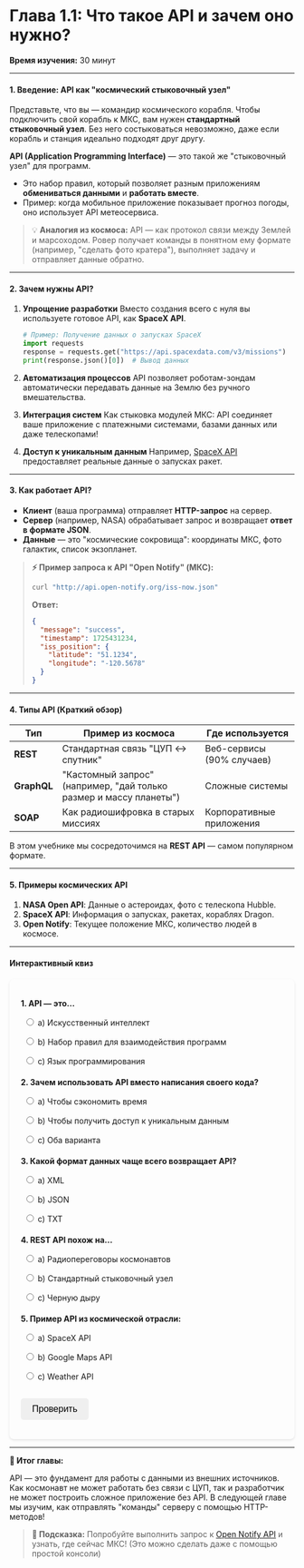 # **Глава 1.1: Что такое API и зачем оно нужно?**
**Время изучения:** 30 минут

---

#### **1. Введение: API как "космический стыковочный узел"**
Представьте, что вы — командир космического корабля. Чтобы подключить свой корабль к МКС, вам нужен **стандартный стыковочный узел**. Без него состыковаться невозможно, даже если корабль и станция идеально подходят друг другу.

**API (Application Programming Interface)** — это такой же "стыковочный узел" для программ.
- Это набор правил, который позволяет разным приложениям **обмениваться данными** и **работать вместе**.
- Пример: когда мобильное приложение показывает прогноз погоды, оно использует API метеосервиса.

> 💡 **Аналогия из космоса:**
> API — как протокол связи между Землей и марсоходом. Ровер получает команды в понятном ему формате (например, "сделать фото кратера"), выполняет задачу и отправляет данные обратно.

---

#### **2. Зачем нужны API?**
1. **Упрощение разработки**
   Вместо создания всего с нуля вы используете готовое API, как **SpaceX API**.
   ```python
   # Пример: Получение данных о запусках SpaceX
   import requests
   response = requests.get("https://api.spacexdata.com/v3/missions")
   print(response.json()[0])  # Вывод данных
   ```

2. **Автоматизация процессов**
   API позволяет роботам-зондам автоматически передавать данные на Землю без ручного вмешательства.

3. **Интеграция систем**
   Как стыковка модулей МКС: API соединяет ваше приложение с платежными системами, базами данных или даже телескопами!

4. **Доступ к уникальным данным**
   Например, [SpaceX API](https://docs.spacexdata.com/) предоставляет реальные данные о запусках ракет.

---

#### **3. Как работает API?**

- **Клиент** (ваша программа) отправляет **HTTP-запрос** на сервер.
- **Сервер** (например, NASA) обрабатывает запрос и возвращает **ответ в формате JSON**.
- **Данные** — это "космические сокровища": координаты МКС, фото галактик, список экзопланет.

> **⚡ Пример запроса к API "Open Notify" (МКС):**
> ```bash
> curl "http://api.open-notify.org/iss-now.json"
> ```
> **Ответ:**
> ```json
> {
>   "message": "success",
>   "timestamp": 1725431234,
>   "iss_position": {
>     "latitude": "51.1234",
>     "longitude": "-120.5678"
>   }
> }
> ```

---

#### **4. Типы API (Краткий обзор)**
| Тип       | Пример из космоса                     | Где используется          |
|-----------|---------------------------------------|---------------------------|
| **REST**  | Стандартная связь "ЦУП ↔ спутник"     | Веб-сервисы (90% случаев) |
| **GraphQL**| "Кастомный запрос" (например, "дай только размер и массу планеты") | Сложные системы          |
| **SOAP**  | Как радиошифровка в старых миссиях    | Корпоративные приложения  |

В этом учебнике мы сосредоточимся на **REST API** — самом популярном формате.

---

#### **5. Примеры космических API**
1. **NASA Open API**: Данные о астероидах, фото с телескопа Hubble.
2. **SpaceX API**: Информация о запусках, ракетах, кораблях Dragon.
3. **Open Notify**: Текущее положение МКС, количество людей в космосе.

---

#### **Интерактивный квиз**

<style>
    #quiz-container {
        border-radius: 8px;
        padding: 20px;
        margin-top: 20px;
        box-shadow: 0 2px 4px rgba(0,0,0,0.1);
    }
    .question {
        margin-bottom: 15px;
    }
    .question p {
        font-weight: bold;
        margin-bottom: 10px;
    }
    #quiz-container label {
        display: block;
        margin-bottom: 5px;
        cursor: pointer;
        padding: 5px;
        border-radius: 4px;
    }
    #quiz-container button {
        border: none;
        padding: 10px 20px;
        border-radius: 5px;
        cursor: pointer;
        font-size: 16px;
        margin-top: 10px;
    }
    #quiz-container button:hover {
    }
    #quiz-results {
        margin-top: 20px;
        padding: 15px;
        border-radius: 5px;
    }
</style>

<div id="quiz-container">
  <form id="quiz-form">
    <div class="question">
      <p>1. API — это...</p>
      <label><input type="radio" name="q1" value="a"> a) Искусственный интеллект</label>
      <label><input type="radio" name="q1" value="b"> b) Набор правил для взаимодействия программ</label>
      <label><input type="radio" name="q1" value="c"> c) Язык программирования</label>
    </div>
    <div class="question">
      <p>2. Зачем использовать API вместо написания своего кода?</p>
      <label><input type="radio" name="q2" value="a"> a) Чтобы сэкономить время</label>
      <label><input type="radio" name="q2" value="b"> b) Чтобы получить доступ к уникальным данным</label>
      <label><input type="radio" name="q2" value="c"> c) Оба варианта</label>
    </div>
    <div class="question">
      <p>3. Какой формат данных чаще всего возвращает API?</p>
      <label><input type="radio" name="q3" value="a"> a) XML</label>
      <label><input type="radio" name="q3" value="b"> b) JSON</label>
      <label><input type="radio" name="q3" value="c"> c) TXT</label>
    </div>
    <div class="question">
      <p>4. REST API похож на...</p>
      <label><input type="radio" name="q4" value="a"> a) Радиопереговоры космонавтов</label>
      <label><input type="radio" name="q4" value="b"> b) Стандартный стыковочный узел</label>
      <label><input type="radio" name="q4" value="c"> c) Черную дыру</label>
    </div>
    <div class="question">
      <p>5. Пример API из космической отрасли:</p>
      <label><input type="radio" name="q5" value="a"> a) SpaceX API</label>
      <label><input type="radio" name="q5" value="b"> b) Google Maps API</label>
      <label><input type="radio" name="q5" value="c"> c) Weather API</label>
    </div>
    <button type="button" onclick="checkQuizAnswers()">Проверить</button>
  </form>
  <div id="quiz-results" style="display:none;"></div>
</div>

<script>
  function checkQuizAnswers() {
    const correctAnswers = { q1: 'b', q2: 'c', q3: 'b', q4: 'b', q5: 'a' };
    const form = document.getElementById('quiz-form');
    const resultsContainer = document.getElementById('quiz-results');
    let score = 0;
    let resultsHTML = '<h4>Результаты:</h4><ul>';

    for (const [question, correctAnswer] of Object.entries(correctAnswers)) {
      const questionDiv = form.querySelector(`input[name="${question}"]`).closest('.question');
      const labels = questionDiv.querySelectorAll('label');
      labels.forEach(l => {
          l.style.color = 'inherit';
          l.style.fontWeight = 'normal';
          l.style.border = 'none';
      });

      const userAnswer = form.elements[question] ? form.elements[question].value : undefined;

      if (userAnswer) {
        const selectedLabel = form.querySelector(`input[name="${question}"][value="${userAnswer}"]`).parentElement;
        if (userAnswer === correctAnswer) {
          score++;
          selectedLabel.style.color = '#28a745';
          selectedLabel.style.fontWeight = 'bold';
          resultsHTML += `<li>Вопрос ${question.slice(1)}: <span style="color:#28a745;">Верно!</span></li>`;
        } else {
          selectedLabel.style.color = '#dc3545';
          selectedLabel.style.fontWeight = 'bold';
          const correctLabel = form.querySelector(`input[name="${question}"][value="${correctAnswer}"]`).parentElement;
          correctLabel.style.color = '#28a745';
          correctLabel.style.fontWeight = 'bold';
          resultsHTML += `<li>Вопрос ${question.slice(1)}: <span style="color:#dc3545;">Неверно.</span> Правильный ответ: <b>${correctAnswer.toUpperCase()}</b></li>`;
        }
      } else {
        resultsHTML += `<li>Вопрос ${question.slice(1)}: <span style="color:#ffc107;">Нет ответа.</span></li>`;
      }
    }

    resultsHTML += `</ul><p><b>Ваш результат: ${score} из ${Object.keys(correctAnswers).length}</b></p>`;
    resultsContainer.innerHTML = resultsHTML;
    resultsContainer.style.display = 'block';
  }
</script>

---

**🚀 Итог главы:**

API — это фундамент для работы с данными из внешних источников. Как космонавт не может работать без связи с ЦУП, так и разработчик не может построить сложное приложение без API. В следующей главе мы изучим, как отправлять "команды" серверу с помощью HTTP-методов!

> **📌 Подсказка:** Попробуйте выполнить запрос к [Open Notify API](http://api.open-notify.org/) и узнать, где сейчас МКС! (Это можно сделать даже с помощью простой консоли)
